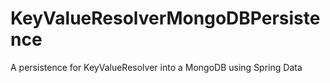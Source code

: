 # KeyValueResolverMongoDBPersistence
A persistence for KeyValueResolver into a MongoDB using Spring Data
